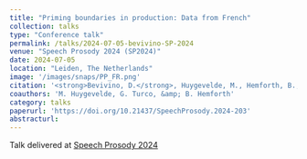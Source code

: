 ```yaml
---
title: "Priming boundaries in production: Data from French"
collection: talks
type: "Conference talk"
permalink: /talks/2024-07-05-bevivino-SP-2024
venue: "Speech Prosody 2024 (SP2024)"
date: 2024-07-05
location: "Leiden, The Netherlands"
image: '/images/snaps/PP_FR.png'
citation: '<strong>Bevivino, D.</strong>, Huygevelde, M., Hemforth, B., &amp; Turco, G. (2024). Priming boundaries in production: Data from French. <em>12th International Conference on Speech Prosody. Special Session on Advances in studies on prosodic planning</em>. Leiden, The Netherlands.'
coauthors: 'M. Huygevelde, G. Turco, &amp; B. Hemforth'
category: talks
paperurl: 'https://doi.org/10.21437/SpeechProsody.2024-203'
abstracturl: 
---
```


Talk delivered at [Speech Prosody 2024](https://www.universiteitleiden.nl/sp2024)